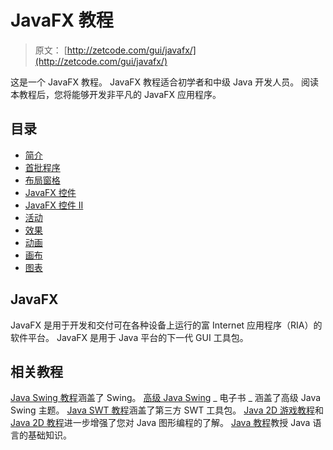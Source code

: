 # JavaFX 教程

> 原文： [http://zetcode.com/gui/javafx/](http://zetcode.com/gui/javafx/)

这是一个 JavaFX 教程。 JavaFX 教程适合初学者和中级 Java 开发人员。 阅读本教程后，您将能够开发非平凡的 JavaFX 应用程序。

## 目录

*   [简介](intro/)
*   [首批程序](firstprograms/)
*   [布局窗格](layoutpanes/)
*   [JavaFX 控件](controls/)
*   [JavaFX 控件 II](controlsII/)
*   [活动](events/)
*   [效果](effects/)
*   [动画](animation/)
*   [画布](canvas/)
*   [图表](charts/)

## JavaFX

JavaFX 是用于开发和交付可在各种设备上运行的富 Internet 应用程序（RIA）的软件平台。 JavaFX 是用于 Java 平台的下一代 GUI 工具包。

## 相关教程

[Java Swing 教程](/tutorials/javaswingtutorial/)涵盖了 Swing。 [高级 Java Swing](/ebooks/advancedjavaswing/) _ 电子书 _ 涵盖了高级 Java Swing 主题。 [Java SWT 教程](/gui/javaswt/)涵盖了第三方 SWT 工具包。 [Java 2D 游戏教程](/tutorials/javagamestutorial/)和 [Java 2D 教程](/gfx/java2d/)进一步增强了您对 Java 图形编程的了解。 [Java 教程](/lang/java/)教授 Java 语言的基础知识。